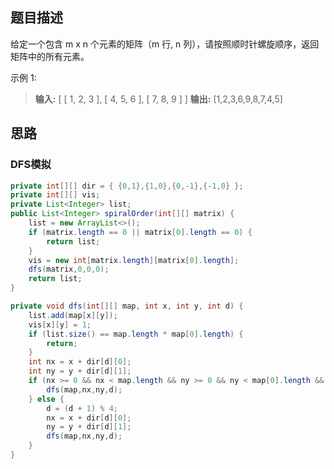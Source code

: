 ## 题目描述

给定一个包含 m x n 个元素的矩阵（m 行, n 列），请按照顺时针螺旋顺序，返回矩阵中的所有元素。

示例 1:

> **输入:**
> [
>      [ 1, 2, 3 ],
>      [ 4, 5, 6 ],
>      [ 7, 8, 9 ]
> ]
> **输出:** [1,2,3,6,9,8,7,4,5]

## 思路

### DFS模拟

```java
private int[][] dir = { {0,1},{1,0},{0,-1},{-1,0} };
private int[][] vis;
private List<Integer> list;
public List<Integer> spiralOrder(int[][] matrix) {
    list = new ArrayList<>();
    if (matrix.length == 0 || matrix[0].length == 0) {
        return list;
    }
    vis = new int[matrix.length][matrix[0].length];
    dfs(matrix,0,0,0);
    return list;
}

private void dfs(int[][] map, int x, int y, int d) {
    list.add(map[x][y]);
    vis[x][y] = 1;
    if (list.size() == map.length * map[0].length) {
        return;
    }
    int nx = x + dir[d][0];
    int ny = y + dir[d][1];
    if (nx >= 0 && nx < map.length && ny >= 0 && ny < map[0].length && vis[nx][ny] == 0) {
        dfs(map,nx,ny,d);
    } else {
        d = (d + 1) % 4;
        nx = x + dir[d][0];
        ny = y + dir[d][1];
        dfs(map,nx,ny,d);
    }
}
```

